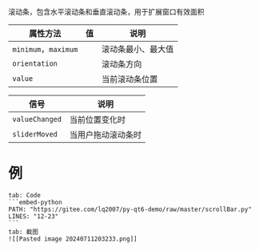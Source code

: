 滚动条，包含水平滚动条和垂直滚动条，用于扩展窗口有效面积

|属性方法|值|说明|
| ----------| ----| --------------------|
|`minimum`，`maximum`||滚动条最小、最大值|
|`orientation`||滚动条方向|
|`value`||当前滚动条位置|

|信号|说明|
| ------| --------------------|
|`valueChanged`|当前位置变化时|
|`sliderMoved`|当用户拖动滚动条时|
# 例

````tabs
tab: Code
```embed-python
PATH: "https://gitee.com/lq2007/py-qt6-demo/raw/master/scrollBar.py"
LINES: "12-23"
```
tab: 截图
![[Pasted image 20240711203233.png]]
````

